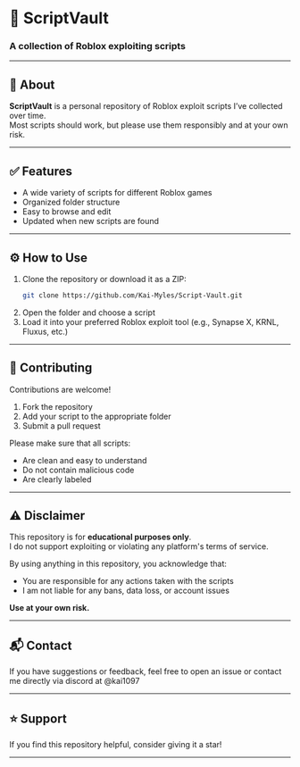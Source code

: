 # 📂 ScriptVault  
### A collection of Roblox exploiting scripts

---

## 📄 About

**ScriptVault** is a personal repository of Roblox exploit scripts I’ve collected over time.  
Most scripts should work, but please use them responsibly and at your own risk.

---

## ✅ Features

- A wide variety of scripts for different Roblox games  
- Organized folder structure  
- Easy to browse and edit  
- Updated when new scripts are found

---

## ⚙️ How to Use

1. Clone the repository or download it as a ZIP:
   ```bash
   git clone https://github.com/Kai-Myles/Script-Vault.git
   ```
2. Open the folder and choose a script  
3. Load it into your preferred Roblox exploit tool (e.g., Synapse X, KRNL, Fluxus, etc.)

---

## 🤝 Contributing

Contributions are welcome!

1. Fork the repository  
2. Add your script to the appropriate folder  
3. Submit a pull request

Please make sure that all scripts:
- Are clean and easy to understand  
- Do not contain malicious code  
- Are clearly labeled

---

## ⚠️ Disclaimer

This repository is for **educational purposes only**.  
I do not support exploiting or violating any platform's terms of service.

By using anything in this repository, you acknowledge that:
- You are responsible for any actions taken with the scripts  
- I am not liable for any bans, data loss, or account issues

**Use at your own risk.**

---

## 📬 Contact

If you have suggestions or feedback, feel free to open an issue or contact me directly via discord at @kai1097

---

## ⭐️ Support

If you find this repository helpful, consider giving it a star!

---
